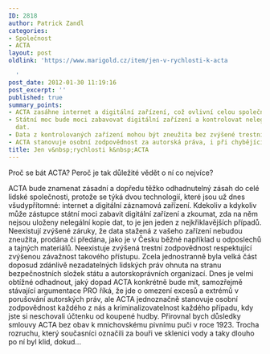 ```yaml
---
ID: 2818
author: Patrick Zandl
categories:
- Společnost
- ACTA
layout: post
oldlink: 'https://www.marigold.cz/item/jen-v-rychlosti-k-acta

  '
post_date: 2012-01-30 11:19:16
post_excerpt: ''
published: true
summary_points:
- ACTA zasáhne internet a digitální zařízení, což ovlivní celou společnost.
- Státní moc bude moci zabavovat digitální zařízení a kontrolovat nelegální kopie
  dat.
- Data z kontrolovaných zařízení mohou být zneužita bez zvýšené trestní zodpovědnosti.
- ACTA stanovuje osobní zodpovědnost za autorská práva, i při chybějící účtence.
title: Jen v&nbsp;rychlosti k&nbsp;ACTA
---
```


Proč se bát ACTA? Peroč je tak důležité vědět o ní co nejvíce? 

ACTA bude znamenat zásadní a dopředu těžko odhadnutelný zásah do celé lidské společnosti, protože se týká dvou technologií, které jsou už dnes všudypřítomné: internet a digitální záznamová zařízení. Kdekoliv a kdykoliv může zástupce státní moci zabavit digitální zařízení a zkoumat, zda na něm nejsou uloženy nelegální kopie dat, to je jen jeden z nejkřiklavějších případů. Neexistují zvýšené záruky, že data stažená z vašeho zařízení nebudou zneužita, prodána či předána, jako je v Česku běžné například u odposlechů a tajných materiálů. Neexistuje zvýšená trestní zodpovědnost respektující zvýšenou závažnost takového přístupu. Zcela jednostranně byla velká část doposud zdánlivě nezadatelných lidských práv ohnuta na stranu bezpečnostních složek státu a autorskoprávních organizací. Dnes je velmi obtížné odhadnout, jaký dopad ACTA konkrétně bude mít, samozřejmě stávající argumentace PRO říká, že jde o omezení excesů a extrémů v porušování autorských práv, ale ACTA jednoznačně stanovuje osobní zodpovědnost každého z nás a kriminalizovatelnost každého případu, kdy jste si neschovali účtenku od koupené hudby. 
Přirovnal bych důsledky smlouvy ACTA bez obav k mnichovskému pivnímu puči v roce 1923. Trocha rozruchu, který současníci označili za bouři ve sklenici vody a taky dlouho po ní byl klid, dokud...